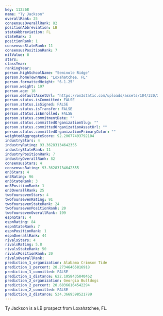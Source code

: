 ```yaml
---
key: 112368
name: "Ty Jackson"
overallRank: 25
consensusOverallRank: 82
positionAbbreviation: LB
stateAbbreviation: FL
stateRank: 3
positionRank: 1
consensusStateRank: 11
consensusPositionRank: 7
nilValue: 0
stars: 
classYear: 
rankingYear: 
person.highSchoolName: "Seminole Ridge"
person.homeTownName: "Loxahatchee, FL"
person.formattedHeight: "6-1.25"
person.weight: 197
person.age: 18
person.defaultAssetUrl: "https://on3static.com/uploads/assets/104/320/320104.jpg"
person.status.isCommitted: FALSE
person.status.isSigned: FALSE
person.status.isTransfer: FALSE
person.status.isEnrolled: FALSE
person.status.commitmentDate: ""
person.status.committedOrganizationSlug: ""
person.status.committedOrganizationAssetUrl: ""
person.status.committedOrganizationPrimaryColor: ""
weightedAggregateScore: 92.20677493792104
industryStars: 4
industryRating: 93.36283134642355
industryStateRank: 11
industryPositionRank: 7
industryOverallRank: 82
consensusStars: 4
consensusRating: 93.36283134642355
on3Stars: 4
on3Rating: 96
on3StateRank: 3
on3PositionRank: 1
on3OverallRank: 25
twofoursevenStars: 4
twofoursevenRating: 91
twofoursevenStateRank: 24
twofoursevenPositionRank: 20
twofoursevenOverallRank: 199
espnStars: 4
espnRating: 84
espnStateRank: 7
espnPositionRank: 1
espnOverallRank: 44
rivalsStars: 4
rivalsRating: 5.8
rivalsStateRank: 50
rivalsPositionRank: 20
rivalsOverallRank: 
prediction_1_organization: Alabama Crimson Tide
prediction_1_percent: 28.27346465816918
prediction_1_committed: FALSE
prediction_1_distance: 622.1058435040462
prediction_2_organization: Georgia Bulldogs
prediction_2_percent: 20.68366164542294
prediction_2_committed: FALSE
prediction_2_distance: 534.3669598521789
---
```

Ty Jackson is a LB prospect from Loxahatchee, FL.